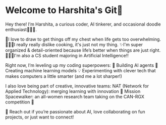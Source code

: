 # Welcome to Harshita's Git🦋

Hey there! I’m Harshita, a curious coder, AI tinkerer, and occasional doodle enthusiast💁🏻‍♀️.

🎨I love to draw to get things off my chest when life gets too overwhelming.
👩🏻‍🍳I really really dislike cooking, it's just not my thing.
✨I'm super organized & detail-oriented because life’s better when things are just right.
👩🏻‍💻I'm also a CS student majoring in Artificial Intelligence!! 

Right now, I’m leveling up my coding superpowers:
🤖 Building AI agents
🧠 Creating machine learning models
💡 Experimenting with clever tech that makes computers a little smarter (and me a lot sharper!)

I also love being part of creative, innovative teams:
NAT (Network for Applied Technology): merging learning with innovation 🚀
Mission Spacewalker: an all-women research team taking on the CAN-RGX competition 🌌

💌 Reach out if you’re passionate about AI, love collaborating on fun projects, or just want to connect!
